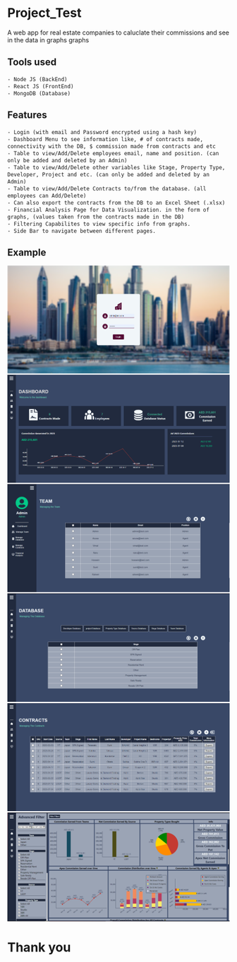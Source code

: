 # Project_Test
  A web app for real estate companies to caluclate their commissions and see in the data in graphs graphs

## Tools used
    - Node JS (BackEnd)
    - React JS (FrontEnd)
    - MongoDB (Database)
## Features
    - Login (with email and Password encrypted using a hash key)
    - Dashboard Menu to see information like, # of contracts made, connectivity with the DB, $ commission made from contracts and etc
    - Table to view/Add/Delete employees email, name and position. (can only be added and deleted by an Admin)
    - Table to view/Add/Delete other variables like Stage, Property Type, Developer, Project and etc. (can only be added and deleted by an Admin)
    - Table to view/Add/Delete Contracts to/from the database. (all employees can Add/Delete)
    - Can also export the contracts from the DB to an Excel Sheet (.xlsx)
    - Financial Analysis Page for Data Visualization. in the form of graphs, (values taken from the contracts made in the DB)
    - Filtering Capabilites to view specific info from graphs.
    - Side Bar to navigate between different pages.
## Example 
![alt text](https://github.com/Hossein-GS/Real-Estate-Commission-System/blob/main/Examples/LoginPage.PNG)
![alt text](https://github.com/Hossein-GS/Real-Estate-Commission-System/blob/main/Examples/Dashboard.PNG)
![alt text](https://github.com/Hossein-GS/Real-Estate-Commission-System/blob/main/Examples/ManageTeam.PNG)
![alt text](https://github.com/Hossein-GS/Real-Estate-Commission-System/blob/main/Examples/Database.PNG)
![alt text](https://github.com/Hossein-GS/Real-Estate-Commission-System/blob/main/Examples/Contracts.PNG)
![alt text](https://github.com/Hossein-GS/Real-Estate-Commission-System/blob/main/Examples/FinancialAnalysis.PNG)


# Thank you
